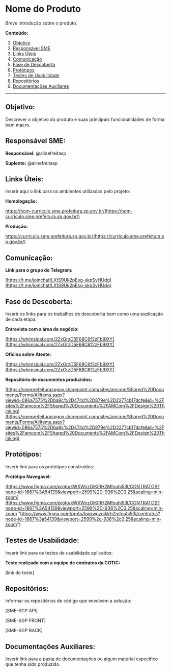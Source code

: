 # Nome do Produto
Breve introdução sobre o produto.

**Conteúdo:**
 1. [Objetivo](#Objetivo)
 2. [Responsável SME](#Responsável-SME)
 3. [Links Úteis](#Links-Úteis)
 4. [Comunicação](#Comunicação)
 5. [Fase de Descoberta](#fase-de-descoberta)
 6. [Protótipos](#Protótipos)
 7. [Testes de Usabilidade](#Testes-de-Usabilidade)
 8. [Repositórios](#Repositórios)
 9. [Documentações Auxiliares](#Documentações-Auxiliares)

---

## Objetivo:

Descrever o objetivo do produto e suas principais funcionalidades de forma bem macro.

## Responsável SME:

**Responsável:** @alinefreitasp

**Suplente:** @alinefreitasp

## Links Úteis:

Inserir aqui o link para os ambientes utilizados pelo projeto:

**Homologação:**

https://hom-curriculo.sme.prefeitura.sp.gov.br/(https://hom-curriculo.sme.prefeitura.sp.gov.br/)

**Produção:**

https://curriculo.sme.prefeitura.sp.gov.br/(https://curriculo.sme.prefeitura.sp.gov.br/)



## Comunicação:

**Link para o grupo do Telegram:** 

[https://t.me/joinchat/LXtS9Uk2pEsg-skpSvHUdg](https://t.me/joinchat/LXtS9Uk2pEsg-skpSvHUdg)

## Fase de Descoberta:

Inserir os links para os trabalhos de descoberta bem como uma explicação de cada etapa.

**Entrevista com a área de negócio:**

[https://whimsical.com/2ZxGrzD5F68C6f2zFb9XtY](https://whimsical.com/2ZxGrzD5F68C6f2zFb9XtY)

**Oficina sobre Ateste:**

[https://whimsical.com/2ZxGrzD5F68C6f2zFb9XtY](https://whimsical.com/2ZxGrzD5F68C6f2zFb9XtY)

**Repositório de documentos produzidos:**

[https://smeprefeituraspgov.sharepoint.com/sites/amcom/Shared%20Documents/Forms/AllItems.aspx?viewid=086a7575%2Dba9c%2D474d%2D879e%2D2277cb17dcfe&id=%2Fsites%2Famcom%2FShared%20Documents%2FAMCom%2FDesign%20Thinking](https://smeprefeituraspgov.sharepoint.com/sites/amcom/Shared%20Documents/Forms/AllItems.aspx?viewid=086a7575%2Dba9c%2D474d%2D879e%2D2277cb17dcfe&id=%2Fsites%2Famcom%2FShared%20Documents%2FAMCom%2FDesign%20Thinking)


## Protótipos:
Inserir link para os protótipos construídos:

**Protótipo Navegável:** 

[https://www.figma.com/proto/kWXWnzOiKlRH2Mfouhi53I/CONTRATOS?node-id=1867%3A54139&viewport=2599%2C-936%2C0.25&scaling=min-zoom](https://www.figma.com/proto/kWXWnzOiKlRH2Mfouhi53I/CONTRATOS?node-id=1867%3A54139&viewport=2599%2C-936%2C0.25&scaling=min-zoom "https://www.figma.com/proto/kwxwnzoiklrh2mfouhi53i/contratos?node-id=1867%3a54139&viewport=2599%2c-936%2c0.25&scaling=min-zoom")

## Testes de Usabilidade:
Inserir link para os testes de usabilidade aplicados:

**Teste realizado com a equipe de contratos da COTIC:**

[link do teste]

## Repositórios:
Informar os repositórios de código que envolvem a solução:

[SME-SGP API]

[SME-SGP FRONT]

[SME-SGP BACK]



## Documentações Auxiliares:
Inserir link para a pasta de documentações ou algum material específico que tenha sido produzido.
